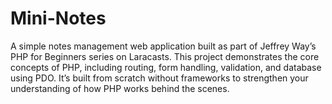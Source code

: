 # Mini-Notes
A simple notes management web application built as part of Jeffrey Way’s PHP for Beginners series on Laracasts.  This project demonstrates the core concepts of PHP, including routing, form handling, validation, and database using PDO. It’s built from scratch without frameworks to strengthen your understanding of how PHP works behind the scenes.
